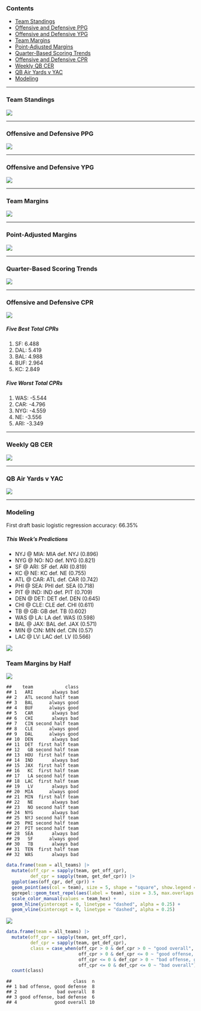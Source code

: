 
<!-- ##### *Formatting is off right now. Will be adjusting soon :)* -->

### Contents

- [Team Standings](#team-standings)
- [Offensive and Defensive PPG](#offensive-and-defensive-ppg)
- [Offensive and Defensive YPG](#offensive-and-defensive-ypg)
- [Team Margins](#team-margins)
- [Point-Adjusted Margins](#point-adjusted-margins)
- [Quarter-Based Scoring Trends](#quarter-based-scoring-trends)
- [Offensive and Defensive CPR](#offensive-and-defensive-cpr)
- [Weekly QB CER](#weekly-qb-cer)
- [QB Air Yards v YAC](#qb-air-yards-v-yac)
- [Modeling](#modeling)

------------------------------------------------------------------------

### Team Standings

![](README_files/figure-gfm/unnamed-chunk-2-1.png)<!-- -->

------------------------------------------------------------------------

### Offensive and Defensive PPG

![](README_files/figure-gfm/unnamed-chunk-3-1.png)<!-- -->

------------------------------------------------------------------------

### Offensive and Defensive YPG

![](README_files/figure-gfm/unnamed-chunk-4-1.png)<!-- -->

------------------------------------------------------------------------

### Team Margins

![](README_files/figure-gfm/unnamed-chunk-5-1.png)<!-- -->

------------------------------------------------------------------------

### Point-Adjusted Margins

![](README_files/figure-gfm/unnamed-chunk-6-1.png)<!-- -->

------------------------------------------------------------------------

### Quarter-Based Scoring Trends

![](README_files/figure-gfm/unnamed-chunk-7-1.png)<!-- -->

------------------------------------------------------------------------

### Offensive and Defensive CPR

![](README_files/figure-gfm/unnamed-chunk-8-1.png)<!-- -->

##### Five Best Total CPRs

1.  SF: 6.488
2.  DAL: 5.419
3.  BAL: 4.988
4.  BUF: 2.964
5.  KC: 2.849

##### Five Worst Total CPRs

1.  WAS: -5.544
2.  CAR: -4.796
3.  NYG: -4.559
4.  NE: -3.556
5.  ARI: -3.349

------------------------------------------------------------------------

### Weekly QB CER

![](README_files/figure-gfm/unnamed-chunk-9-1.png)<!-- -->

------------------------------------------------------------------------

### QB Air Yards v YAC

![](README_files/figure-gfm/unnamed-chunk-10-1.png)<!-- -->

------------------------------------------------------------------------

### Modeling

First draft basic logistic regression accuracy: 66.35%

##### *This Week’s Predictions*

- NYJ @ MIA: MIA def. NYJ (0.896)
- NYG @ NO: NO def. NYG (0.821)
- SF @ ARI: SF def. ARI (0.819)
- KC @ NE: KC def. NE (0.755)
- ATL @ CAR: ATL def. CAR (0.742)
- PHI @ SEA: PHI def. SEA (0.718)
- PIT @ IND: IND def. PIT (0.709)
- DEN @ DET: DET def. DEN (0.645)
- CHI @ CLE: CLE def. CHI (0.611)
- TB @ GB: GB def. TB (0.602)
- WAS @ LA: LA def. WAS (0.598)
- BAL @ JAX: BAL def. JAX (0.571)
- MIN @ CIN: MIN def. CIN (0.57)
- LAC @ LV: LAC def. LV (0.566)
  <!-- - DAL @ BUF: BUF def. DAL (0.561) -->
  <!-- - HOU @ TEN: HOU def. TEN (0.553) -->

![](README_files/figure-gfm/unnamed-chunk-13-1.png)<!-- -->

### Team Margins by Half

![](README_files/figure-gfm/unnamed-chunk-14-1.png)<!-- -->

    ##    team            class
    ## 1   ARI       always bad
    ## 2   ATL second half team
    ## 3   BAL      always good
    ## 4   BUF      always good
    ## 5   CAR       always bad
    ## 6   CHI       always bad
    ## 7   CIN second half team
    ## 8   CLE      always good
    ## 9   DAL      always good
    ## 10  DEN       always bad
    ## 11  DET  first half team
    ## 12   GB second half team
    ## 13  HOU  first half team
    ## 14  IND       always bad
    ## 15  JAX  first half team
    ## 16   KC  first half team
    ## 17   LA second half team
    ## 18  LAC  first half team
    ## 19   LV       always bad
    ## 20  MIA      always good
    ## 21  MIN  first half team
    ## 22   NE       always bad
    ## 23   NO second half team
    ## 24  NYG       always bad
    ## 25  NYJ second half team
    ## 26  PHI second half team
    ## 27  PIT second half team
    ## 28  SEA       always bad
    ## 29   SF      always good
    ## 30   TB       always bad
    ## 31  TEN  first half team
    ## 32  WAS       always bad

``` r
data.frame(team = all_teams) |>
  mutate(off_cpr = sapply(team, get_off_cpr),
         def_cpr = sapply(team, get_def_cpr)) |>
  ggplot(aes(off_cpr, def_cpr)) +
  geom_point(aes(col = team), size = 5, shape = "square", show.legend = F) +
  ggrepel::geom_text_repel(aes(label = team), size = 3.5, max.overlaps = 32) +
  scale_color_manual(values = team_hex) +
  geom_hline(yintercept = 0, linetype = "dashed", alpha = 0.25) +
  geom_vline(xintercept = 0, linetype = "dashed", alpha = 0.25)
```

![](README_files/figure-gfm/unnamed-chunk-16-1.png)<!-- -->

``` r
data.frame(team = all_teams) |>
  mutate(off_cpr = sapply(team, get_off_cpr),
         def_cpr = sapply(team, get_def_cpr),
         class = case_when(off_cpr > 0 & def_cpr > 0 ~ "good overall",
                           off_cpr > 0 & def_cpr <= 0 ~ "good offense, bad defense",
                           off_cpr <= 0 & def_cpr > 0 ~ "bad offense, good defense",
                           off_cpr <= 0 & def_cpr <= 0 ~ "bad overall")) |>
  count(class)
```

    ##                       class  n
    ## 1 bad offense, good defense  8
    ## 2               bad overall  8
    ## 3 good offense, bad defense  6
    ## 4              good overall 10
